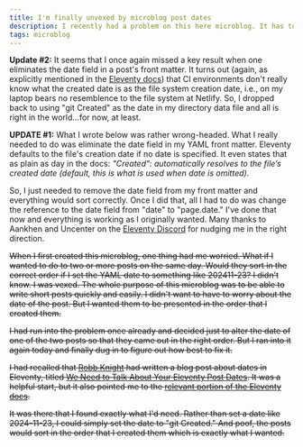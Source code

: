 ```yaml
---
title: I'm finally unvexed by microblog post dates
description: I recently had a problem on this here microblog. It has to do with dates. But it's all ok now.
tags: microblog
---
```


**Update #2:** It seems that I once again missed a key result when one eliminates the date field in a post's front matter. It turns out (again, as explicitly mentioned in the [Eleventy docs](https://www.11ty.dev/docs/dates/#collections-out-of-order-when-you-run-eleventy-on-your-server)) that CI environments don't really know what the created date is as the file system creation date, i.e., on my laptop bears no resemblence to the file system at Netlify. So, I dropped back to using "git Created" as the date in my directory data file and all is right in the world...for now, at least.

**UPDATE #1:** What I wrote below was rather wrong-headed. What I really needed to do was eliminate the date field in my YAML front matter. Eleventy defaults to the file's creation date if no date is specified. It even states that as plain as day in the docs: _"Created": automatically resolves to the file’s created date (default, this is what is used when date is omitted)._

So, I just needed to remove the date field from my front matter and everything would sort correctly. Once I did that, all I had to do was change the reference to the date field from "date" to "page.date." I've done that now and everything is working as I originally wanted. Many thanks to Aankhen and Uncenter on the [Eleventy Discord](https://www.11ty.dev/blog/discord/) for nudging me in the right direction.

~~When I first created this microblog, one thing had me worried. What if I wanted to do to two or more posts on the same day. Would they sort in the correct order if I set the YAML date to something like 202411-23? I didn't know. I was vexed. The whole purpose of this microblog was to be able to write short posts quickly and easily. I didn't want to have to worry about the date of the post. But I wanted them to be presented in the order that I created them.~~

~~I had run into the problem once already and decided just to alter the date of one of the two posts so that they came out in the right order. But I ran into it again today and finally dug in to figure out how best to fix it.~~

~~I had recalled that [Robb Knight](https://rknight.me/) had written a blog post about dates in Eleventy, titled [We Need to Talk About Your Eleventy Post Dates](https://rknight.me/blog/eleventy-post-dates/). It was a helpful start, but it also pointed me to the [relevant portion of the Eleventy docs](https://www.11ty.dev/docs/dates/#setting-a-content-date-in-front-matter).~~

~~It was there that I found exactly what I'd need. Rather than set a date like 2024-11-23, I could simply set the date to "git Created." And poof, the posts would sort in the order that I created them which is exactly what I wanted.~~
